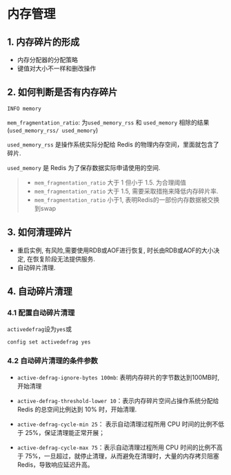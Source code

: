 # 内存管理

## 1. 内存碎片的形成

- 内存分配器的分配策略
- 键值对大小不一样和删改操作

## 2. 如何判断是否有内存碎片

```shell
INFO memory
```

`mem_fragmentation_ratio`: 为`used_memory_rss` 和 `used_memory` 相除的结果(`used_memory_rss/ used_memory`)

`used_memory_rss` 是操作系统实际分配给 Redis 的物理内存空间，里面就包含了碎片.

`used_memory` 是 Redis 为了保存数据实际申请使用的空间.

> - `mem_fragmentation_ratio` 大于 1 但小于 1.5. 为合理阈值
> - `mem_fragmentation_ratio` 大于 1.5, 需要采取措拖来降低内存碎片率.
> - `mem_fragmentation_ratio`  小于1, 表明Redis的一部份内存数据被交换到swap

## 3. 如何清理碎片

- 重启实例, 有风险,需要使用RDB或AOF进行恢复, 时长由RDB或AOF的大小决定, 在恢复阶段无法提供服务.
- 自动碎片清理.

## 4. 自动碎片清理

### 4.1 配置自动碎片清理

`activedefrag`设为`yes`或

```shell
config set activedefrag yes
```

### 4.2 自动碎片清理的条件参数

- `active-defrag-ignore-bytes 100mb`: 表明内存碎片的字节数达到100MB时,开始清理
- `active-defrag-threshold-lower 10`：表示内存碎片空间占操作系统分配给 Redis 的总空间比例达到 10% 时，开始清理.

- `active-defrag-cycle-min 25`： 表示自动清理过程所用 CPU 时间的比例不低于 25%，保证清理能正常开展；

- `active-defrag-cycle-max 75`：表示自动清理过程所用 CPU 时间的比例不高于 75%，一旦超过，就停止清理，从而避免在清理时，大量的内存拷贝阻塞 Redis，导致响应延迟升高。

